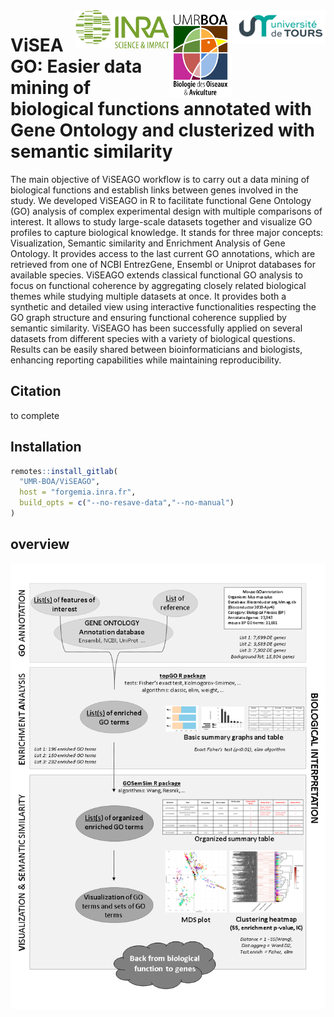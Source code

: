 <img src="./inst/extdata/univ.png" align="right"/>
<img src="./inst/extdata/boa.png" align="right"/>
<img src="./inst/extdata/inra.png" align="right"/>

# ViSEAGO: Easier data mining of biological functions annotated with Gene Ontology and clusterized with semantic similarity

The main objective of ViSEAGO workflow is to carry out a data mining of biological functions and establish links between genes involved in the study. We developed ViSEAGO in R to facilitate functional Gene Ontology (GO) analysis of complex experimental design with multiple comparisons of interest. It allows to study large-scale datasets together and visualize GO profiles to capture biological knowledge. It stands for three major concepts: Visualization, Semantic similarity and Enrichment Analysis of Gene Ontology. It provides access to the last current GO annotations, which are retrieved from one of NCBI EntrezGene, Ensembl or Uniprot databases for available species. ViSEAGO extends classical functional GO analysis to focus on functional coherence by aggregating closely related biological themes while studying multiple datasets at once. It provides both a synthetic and detailed view using interactive functionalities respecting the GO graph structure and ensuring functional coherence supplied by semantic similarity. ViSEAGO has been successfully applied on several datasets from different species with a variety of biological questions. Results can be easily shared between bioinformaticians and biologists, enhancing reporting capabilities while maintaining reproducibility.

## Citation

to complete

## Installation

```r
remotes::install_gitlab(
  "UMR-BOA/ViSEAGO",
  host = "forgemia.inra.fr",
  build_opts = c("--no-resave-data","--no-manual")
)
```

## overview

![](./inst/extdata/figure2_BMCBioData.png)
